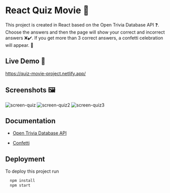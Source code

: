 
# React Quiz Movie 🎥 

This project is created in React based on the Open Trivia Database API ❓. Choose the answers and then the page will show your correct and incorrect answers ❌✔️. If you get more than 3 correct answers, a confetti celebration will appear. 🎉
## Live Demo 📱

https://quiz-movie-project.netlify.app/
## Screenshots 🖼️
![screen-quiz](https://user-images.githubusercontent.com/121981717/219457558-2363a614-5f24-4185-9c5c-fbc9fce5d2fd.png)
![screen-quiz2](https://user-images.githubusercontent.com/121981717/219457576-2d7a8d6f-c1eb-4829-8882-a34fbe3094e0.png)
![screen-quiz3](https://user-images.githubusercontent.com/121981717/219457586-a1532b76-3ed0-4973-9692-272a1d310d53.png)

## Documentation

- [Open Trivia Database API](https://opentdb.com/)

- [Confetti](https://www.npmjs.com/package/react-confetti)


## Deployment

To deploy this project run

```bash
  npm install
  npm start
```

